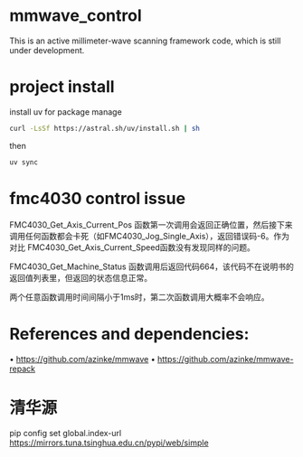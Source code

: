 # mmwave_control

This is an active millimeter-wave scanning framework code, which is still under development.

# project install
install uv for package manage
```bash
curl -LsSf https://astral.sh/uv/install.sh | sh
```
then

```bash
uv sync 
```

# fmc4030 control issue


FMC4030_Get_Axis_Current_Pos 函数第一次调用会返回正确位置，然后接下来调用任何函数都会卡死（如FMC4030_Jog_Single_Axis），返回错误码-6。作为对比 FMC4030_Get_Axis_Current_Speed函数没有发现同样的问题。


FMC4030_Get_Machine_Status 函数调用后返回代码664，该代码不在说明书的返回值列表里，但返回的状态信息正常。

两个任意函数调用时间间隔小于1ms时，第二次函数调用大概率不会响应。

# References and dependencies:

•	https://github.com/azinke/mmwave
•	https://github.com/azinke/mmwave-repack


#  清华源
pip config set global.index-url https://mirrors.tuna.tsinghua.edu.cn/pypi/web/simple